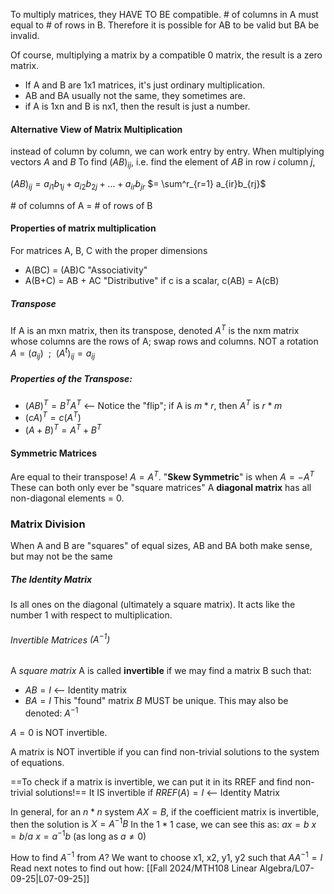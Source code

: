 To multiply matrices, they HAVE TO BE compatible.
\# of columns in A must equal to \# of rows in B.
Therefore it is possible for AB to be valid but BA be invalid.

Of course, multiplying a matrix by a compatible 0 matrix, the result is a zero matrix.
- If A and B are 1x1 matrices, it's just ordinary multiplication.
- AB and BA usually not the same, they sometimes are.
- if A is 1xn and B is nx1, then the result is just a number.

#### Alternative View of Matrix Multiplication
instead of column by column, we can work entry by entry.
When multiplying vectors $A$ and $B$
To find $(AB)_{ij}$, i.e. find the element of $AB$ in row $i$ column $j$,

$(AB)_{ij} = a_{i1}b_{1j} + a_{i2}b_{2j} + ... + a_{ir}b_{jr}$
$= \sum^r_{r=1} a_{ir}b_{rj}$ 

\# of columns of A = \# of rows of B


#### Properties of matrix multiplication
For matrices A, B, C with the proper dimensions
- A(BC) = (AB)C "Associativity"
- A(B+C) = AB + AC "Distributive"
if c is a scalar,
c(AB) = A(cB)

##### Transpose
If A is an mxn matrix, then its transpose, denoted $A^T$ is the nxm matrix whose columns are the rows of A; swap rows and columns. NOT a rotation
$A=(a_{ij})\ \ ; \ \ (A^t)_{ij}=a_{ij}$

##### Properties of the Transpose:
- $(AB)^T = B^TA^T$ <-- Notice the "flip"; if A is $m*r$, then $A^T$ is $r*m$
- $(cA)^T = c(A^T)$
- $(A+B)^T=A^T+B^T$


#### Symmetric Matrices
Are equal to their transpose! $A= A^T$. 
"**Skew Symmetric**" is when $A = -A^T$
	These can both only ever be "square matrices"
A **diagonal matrix** has all non-diagonal elements = 0.

### Matrix Division

When A and B are "squares" of equal sizes, AB and BA both make sense, but may not be the same


##### The Identity Matrix
Is all ones on the diagonal (ultimately a square matrix). It acts like the number 1 with respect to multiplication.

###### Invertible Matrices $(A^{-1})$
A *square matrix* A is called **invertible** if we may find a matrix B such that:
- $AB = I$ <-- Identity matrix
- $BA = I$
This "found" matrix $B$ MUST be unique. 
This may also be denoted: $A^{-1}$

$A=0$ is NOT invertible.

A matrix is NOT invertible if you can find non-trivial solutions to the system of equations.

==To check if a matrix is invertible, we can put it in its RREF and find non-trivial solutions!== 
It IS invertible if $RREF(A) = I$  <-- Identity Matrix

In general, for an $n*n$ system $AX=B$, if the coefficient matrix is invertible, then the solution is $X=A^{-1}B$
In the $1*1$ case, we can see this as:
$ax=b$
$x = b/a$
$x=a^{-1}b$   (as long as $a \neq 0$)

How to find $A^{-1}$ from $A$?
	We want to choose x1, x2, y1, y2 such that $AA^{-1}=I$
Read next notes to find out how: 
	[[Fall 2024/MTH108 Linear Algebra/L07-09-25|L07-09-25]]
	

